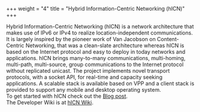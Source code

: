 +++
weight = "4"
title = "Hybrid Information-Centric Networking (hICN)"
+++

Hybrid Information-Centric Networking (hICN) is a network architecture that makes use of IPv6 or IPv4 to realize location-independent communications. 
It is largely inspired by the pioneer work of Van Jacobson on Content-Centric Networking, that was a clean-slate architecture whereas hICN is based on the Internet protocol
and easy to deploy in today networks and applications. hICN brings many-to-many communications, multi-homing, multi-path, multi-source, group communications to the Internet protocol without replicated unicast.
The project implements novel transport protocols, with a socket API, for real-time and capacity seeking applications. A scalable stack is available based on VPP and a client stack is provided to support any mobile and desktop operating system.
<br>
To get started with hICN check out the [Blog post](/latest/singles/hicn).
<br>
The Developer Wiki is at [hICN Wiki](https://wiki.fd.io/view/HICN).
